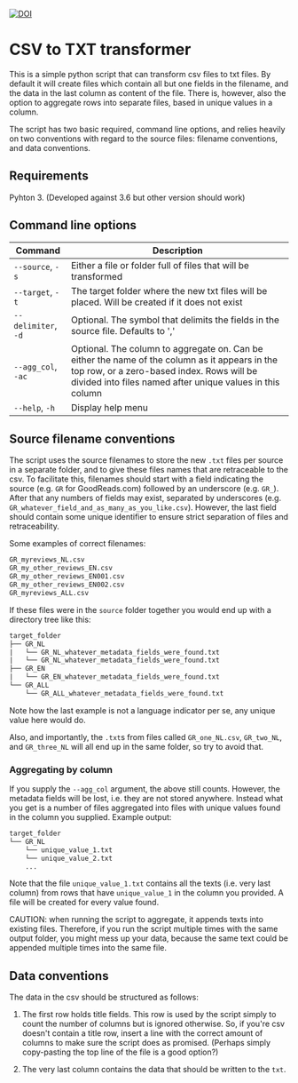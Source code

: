 [![DOI](https://zenodo.org/badge/DOI/10.5281/zenodo.10569033.svg)](https://doi.org/10.5281/zenodo.10569033)

# CSV to TXT transformer

This is a simple python script that can transform csv files to txt files. By default it will create files which contain all but one fields in the filename, and the data in the last column as content of the file. There is, however, also the option to aggregate rows into separate files,
based in unique values in a column.

The script has two basic required, command line options, and relies heavily on two conventions with regard to the source files: filename conventions, and data conventions.

## Requirements

Pyhton 3. (Developed against 3.6 but other version should work)

## Command line options

| Command | Description |
| ------- | ---------- |
|`--source`, `-s` | Either a file or folder full of files that will be transformed |
| `--target`, `-t` | The target folder where the new txt files will be placed. Will be created if it does not exist |
| `--delimiter`, `-d` | Optional. The symbol that delimits the fields in the source file. Defaults to ',' |
| `--agg_col`, `-ac` | Optional. The column to aggregate on. Can be either the name of the column as it appears in the top row, or a zero-based index. Rows will be divided into files named after unique values in this column |
| `--help`, `-h` | Display help menu |

## Source filename conventions

The script uses the source filenames to store the new `.txt` files per source in a separate folder, and to give these files names that are retraceable to the csv. To facilitate this, filenames should start with a field indicating the source (e.g. `GR` for GoodReads.com) followed by an underscore (e.g. `GR_`). After that any numbers of fields may exist, separated by underscores (e.g. `GR_whatever_field_and_as_many_as_you_like.csv`). However, the last field should contain some unique identifier to ensure strict separation of files and retraceability.

Some examples of correct filenames:

```txt
GR_myreviews_NL.csv
GR_my_other_reviews_EN.csv
GR_my_other_reviews_EN001.csv
GR_my_other_reviews_EN002.csv
GR_myreviews_ALL.csv
```

If these files were in the `source` folder together you would end up with a directory tree like this:

```txt
target_folder
├── GR_NL
|   └── GR_NL_whatever_metadata_fields_were_found.txt
|   └── GR_NL_whatever_metadata_fields_were_found.txt
├── GR_EN
|   └── GR_EN_whatever_metadata_fields_were_found.txt
└── GR_ALL
    └── GR_ALL_whatever_metadata_fields_were_found.txt
```

Note how the last example is not a language indicator per se, any unique value here would do.

Also, and importantly, the `.txt`s from files called `GR_one_NL.csv`, `GR_two_NL`, and `GR_three_NL` will all end up in the same folder, so try to avoid that.

### Aggregating by column

If you supply the `--agg_col` argument, the above still counts. However, the metadata fields will be lost, i.e. they are not stored anywhere.
Instead what you get is a number of files aggregated into files with unique values found in the column you supplied. Example output:

```txt
target_folder
└── GR_NL
    └── unique_value_1.txt
    └── unique_value_2.txt
    ...
```

Note that the file `unique_value_1.txt` contains all the texts (i.e. very last column) from rows that have `unique_value_1` in the column you provided. A file will be created for every value found.

CAUTION: when running the script to aggregate, it appends texts into existing files. Therefore, if you run the script multiple times with the same output folder, you might mess up your data, because the same text could be appended multiple times into the same file.

## Data conventions

The data in the csv should be structured as follows:

1) The first row holds title fields. This row is used by the script simply to count the number of columns but is ignored otherwise. So, if you're csv doesn't contain a title row, insert a line with the correct amount of columns to make sure the script does as promised. (Perhaps simply copy-pasting the top line of the file is a good option?)

2) The very last column contains the data that should be written to the `txt`.
